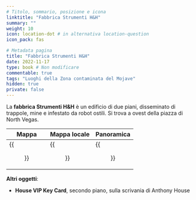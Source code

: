 ```yaml
---
# Titolo, sommario, posizione e icona
linktitle: "Fabbrica Strumenti H&H"
summary: ""
weight: 10
icon: location-dot # in alternativa location-question
icon_pack: fas

# Metadata pagina
title: "Fabbrica Strumenti H&H"
date: 2022-11-17
type: book # Non modificare
commentable: true
tags: "Luoghi della Zona contaminata del Mojave"
hidden: true
private: false
---
```


<div class="fnv">

La **fabbrica Strumenti H&H** è un edificio di due piani, disseminato di trappole, mine e infestato da robot ostili. Si trova a ovest della piazza di North Vegas.

| Mappa                           | Mappa locale                    | Panoramica                  |
| ------------------------------- | ------------------------------- | --------------------------- |
| {{<figure src="fnv/H&H_Tools_Factory_loc.webp">}} | {{<figure src="fnv/H&H_Tools_Factory_map.webp">}} | {{<figure src="fnv/H&H_Tools_Factory.webp">}} |

**Altri oggetti**:
- **House VIP Key Card**, secondo piano, sulla scrivania di Anthony House

</div>

